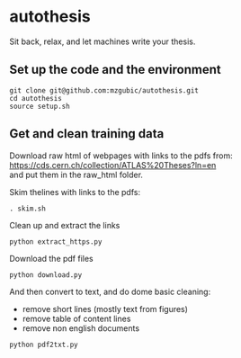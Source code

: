 # autothesis

Sit back, relax, and let machines write your thesis.

## Set up the code and the environment
```
git clone git@github.com:mzgubic/autothesis.git
cd autothesis
source setup.sh
```

## Get and clean training data

Download raw html of webpages with links to the pdfs from:  
https://cds.cern.ch/collection/ATLAS%20Theses?ln=en  
and put them in the raw_html folder.

Skim thelines with links to the pdfs:
```
. skim.sh
```

Clean up and extract the links
```
python extract_https.py
```

Download the pdf files
```
python download.py
```

And then convert to text, and do dome basic cleaning:
- remove short lines (mostly text from figures)
- remove table of content lines
- remove non english documents
```
python pdf2txt.py
```




